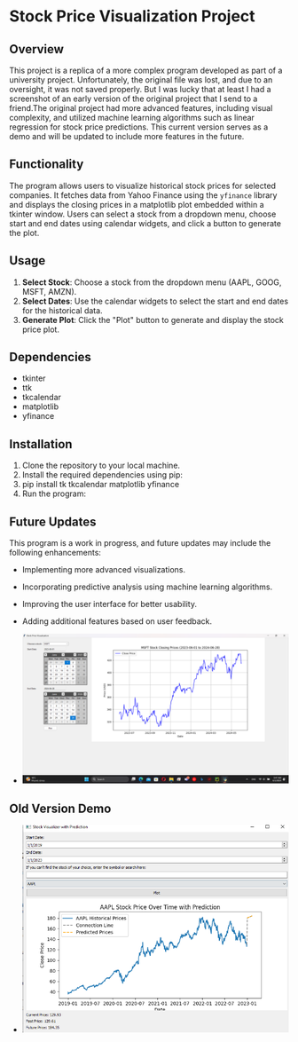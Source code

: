 # Stock Price Visualization Project

## Overview
This project is a replica of a more complex program developed as part of a university project. Unfortunately, the original file was lost, and due to an oversight, it was not saved properly. But I was lucky that at least I had a screenshot of an early version of the original project that I send to a friend.The original project had more advanced features, including visual complexity, and utilized machine learning algorithms such as linear regression for stock price predictions. This current version serves as a demo and will be updated to include more features in the future.

## Functionality
The program allows users to visualize historical stock prices for selected companies. It fetches data from Yahoo Finance using the `yfinance` library and displays the closing prices in a matplotlib plot embedded within a tkinter window. Users can select a stock from a dropdown menu, choose start and end dates using calendar widgets, and click a button to generate the plot.

## Usage
1. **Select Stock**: Choose a stock from the dropdown menu (AAPL, GOOG, MSFT, AMZN).
2. **Select Dates**: Use the calendar widgets to select the start and end dates for the historical data.
3. **Generate Plot**: Click the "Plot" button to generate and display the stock price plot.

## Dependencies
- tkinter
- ttk
- tkcalendar
- matplotlib
- yfinance

## Installation
1. Clone the repository to your local machine.
2. Install the required dependencies using pip:
3. pip install tk tkcalendar matplotlib yfinance
4. Run the program:
   
## Future Updates
This program is a work in progress, and future updates may include the following enhancements:
- Implementing more advanced visualizations.
- Incorporating predictive analysis using machine learning algorithms.
- Improving the user interface for better usability.
- Adding additional features based on user feedback.

- ![Stock Price Visualization](https://github.com/RafailAndreou/Stock-visualization-Python/blob/main/Demo.png)
## Old Version Demo
- ![Old Version Visualization](https://github.com/RafailAndreou/Stock-visualization-Python/blob/main/Old.png)

